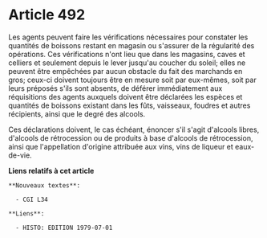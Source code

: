 # Article 492

Les agents peuvent faire les vérifications nécessaires pour constater les quantités de boissons restant en magasin ou
s'assurer de la régularité des opérations. Ces vérifications n'ont lieu que dans les magasins, caves et celliers et seulement
depuis le lever jusqu'au coucher du soleil; elles ne peuvent être empêchées par aucun obstacle du fait des marchands en gros;
ceux-ci doivent toujours être en mesure soit par eux-mêmes, soit par leurs préposés s'ils sont absents, de déférer
immédiatement aux réquisitions des agents auxquels doivent être déclarées les espèces et quantités de boissons existant dans
les fûts, vaisseaux, foudres et autres récipients, ainsi que le degré des alcools.

Ces déclarations doivent, le cas échéant, énoncer s'il s'agit d'alcools libres, d'alcools de rétrocession ou de produits à
base d'alcools de rétrocession, ainsi que l'appellation d'origine attribuée aux vins, vins de liqueur et eaux-de-vie.

**Liens relatifs à cet article**

	**Nouveaux textes**:

	  - CGI L34

	**Liens**:

	  - HISTO: EDITION 1979-07-01
